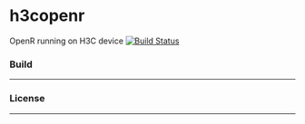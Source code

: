 # h3copenr
OpenR running on H3C device
[![Build Status](https://www.travis-ci.org/l19328/h3copenr.svg?branch=master)](https://www.travis-ci.org/l19328/h3copenr)

### Build
---

### License
---
